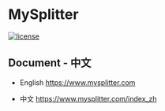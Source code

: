 # MySplitter 

[![license](https://img.shields.io/badge/license-apache%202-green.svg?style=flat-square)](https://www.apache.org/licenses/LICENSE-2.0.html)

## Document - 中文

- English https://www.mysplitter.com

- 中文 https://www.mysplitter.com/index_zh

